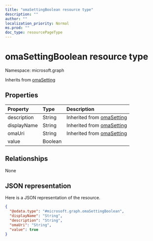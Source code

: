 ```yaml
---
title: "omaSettingBoolean resource type"
description: ""
author: ""
localization_priority: Normal
ms.prod: ""
doc_type: resourcePageType
---
```


# omaSettingBoolean resource type


Namespace: microsoft.graph




Inherits from [omaSetting](../resources/omasetting.md)

## Properties
|Property|Type|Description|
|:---|:---|:---|
|description|String| Inherited from [omaSetting](../resources/omasetting.md)|
|displayName|String| Inherited from [omaSetting](../resources/omasetting.md)|
|omaUri|String| Inherited from [omaSetting](../resources/omasetting.md)|
|value|Boolean||

## Relationships
None

## JSON representation
Here is a JSON representation of the resource.
<!-- {
  "blockType": "resource",
  "@odata.type": "microsoft.graph.omaSettingBoolean"
}
-->
``` json
{
  "@odata.type": "#microsoft.graph.omaSettingBoolean",
  "displayName": "String",
  "description": "String",
  "omaUri": "String",
  "value": true
}
```

